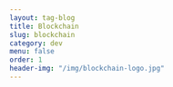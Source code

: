 ```yaml
---
layout: tag-blog
title: Blockchain
slug: blockchain
category: dev
menu: false
order: 1
header-img: "/img/blockchain-logo.jpg"
---
```

